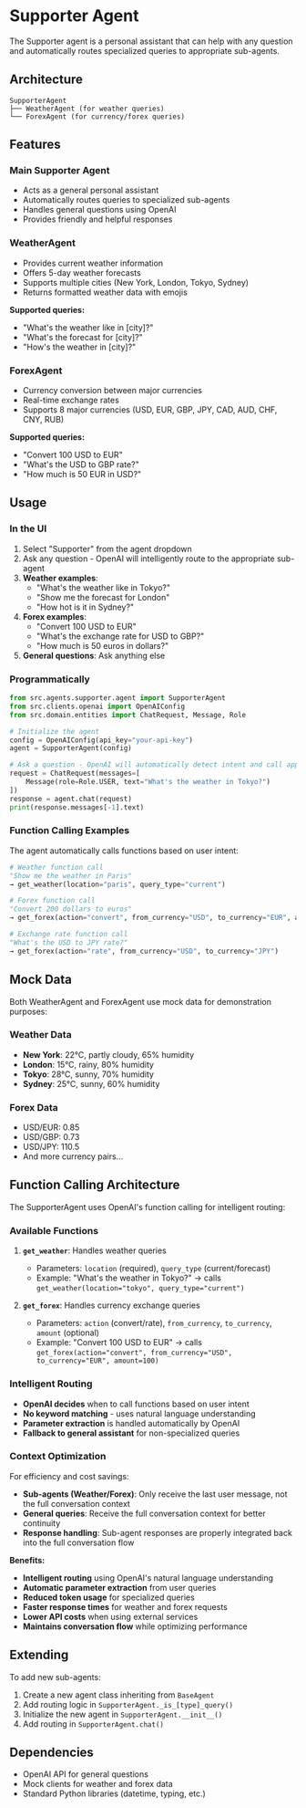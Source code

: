 # Supporter Agent

The Supporter agent is a personal assistant that can help with any question and automatically routes specialized queries to appropriate sub-agents.

## Architecture

```
SupporterAgent
├── WeatherAgent (for weather queries)
└── ForexAgent (for currency/forex queries)
```

## Features

### Main Supporter Agent
- Acts as a general personal assistant
- Automatically routes queries to specialized sub-agents
- Handles general questions using OpenAI
- Provides friendly and helpful responses

### WeatherAgent
- Provides current weather information
- Offers 5-day weather forecasts
- Supports multiple cities (New York, London, Tokyo, Sydney)
- Returns formatted weather data with emojis

**Supported queries:**
- "What's the weather like in [city]?"
- "What's the forecast for [city]?"
- "How's the weather in [city]?"

### ForexAgent
- Currency conversion between major currencies
- Real-time exchange rates
- Supports 8 major currencies (USD, EUR, GBP, JPY, CAD, AUD, CHF, CNY, RUB)

**Supported queries:**
- "Convert 100 USD to EUR"
- "What's the USD to GBP rate?"
- "How much is 50 EUR in USD?"

## Usage

### In the UI
1. Select "Supporter" from the agent dropdown
2. Ask any question - OpenAI will intelligently route to the appropriate sub-agent
3. **Weather examples**:
   - "What's the weather like in Tokyo?"
   - "Show me the forecast for London"
   - "How hot is it in Sydney?"
4. **Forex examples**:
   - "Convert 100 USD to EUR"
   - "What's the exchange rate for USD to GBP?"
   - "How much is 50 euros in dollars?"
5. **General questions**: Ask anything else

### Programmatically
```python
from src.agents.supporter.agent import SupporterAgent
from src.clients.openai import OpenAIConfig
from src.domain.entities import ChatRequest, Message, Role

# Initialize the agent
config = OpenAIConfig(api_key="your-api-key")
agent = SupporterAgent(config)

# Ask a question - OpenAI will automatically detect intent and call appropriate function
request = ChatRequest(messages=[
    Message(role=Role.USER, text="What's the weather in Tokyo?")
])
response = agent.chat(request)
print(response.messages[-1].text)
```

### Function Calling Examples

The agent automatically calls functions based on user intent:

```python
# Weather function call
"Show me the weather in Paris"
→ get_weather(location="paris", query_type="current")

# Forex function call
"Convert 200 dollars to euros"
→ get_forex(action="convert", from_currency="USD", to_currency="EUR", amount=200)

# Exchange rate function call
"What's the USD to JPY rate?"
→ get_forex(action="rate", from_currency="USD", to_currency="JPY")
```

## Mock Data

Both WeatherAgent and ForexAgent use mock data for demonstration purposes:

### Weather Data
- **New York**: 22°C, partly cloudy, 65% humidity
- **London**: 15°C, rainy, 80% humidity
- **Tokyo**: 28°C, sunny, 70% humidity
- **Sydney**: 25°C, sunny, 60% humidity

### Forex Data
- USD/EUR: 0.85
- USD/GBP: 0.73
- USD/JPY: 110.5
- And more currency pairs...

## Function Calling Architecture

The SupporterAgent uses OpenAI's function calling for intelligent routing:

### Available Functions

1. **`get_weather`**: Handles weather queries
   - Parameters: `location` (required), `query_type` (current/forecast)
   - Example: "What's the weather in Tokyo?" → calls `get_weather(location="tokyo", query_type="current")`

2. **`get_forex`**: Handles currency exchange queries
   - Parameters: `action` (convert/rate), `from_currency`, `to_currency`, `amount` (optional)
   - Example: "Convert 100 USD to EUR" → calls `get_forex(action="convert", from_currency="USD", to_currency="EUR", amount=100)`

### Intelligent Routing

- **OpenAI decides** when to call functions based on user intent
- **No keyword matching** - uses natural language understanding
- **Parameter extraction** is handled automatically by OpenAI
- **Fallback to general assistant** for non-specialized queries

### Context Optimization

For efficiency and cost savings:
- **Sub-agents (Weather/Forex)**: Only receive the last user message, not the full conversation context
- **General queries**: Receive the full conversation context for better continuity
- **Response handling**: Sub-agent responses are properly integrated back into the full conversation flow

**Benefits:**
- **Intelligent routing** using OpenAI's natural language understanding
- **Automatic parameter extraction** from user queries
- **Reduced token usage** for specialized queries
- **Faster response times** for weather and forex requests
- **Lower API costs** when using external services
- **Maintains conversation flow** while optimizing performance

## Extending

To add new sub-agents:

1. Create a new agent class inheriting from `BaseAgent`
2. Add routing logic in `SupporterAgent._is_[type]_query()`
3. Initialize the new agent in `SupporterAgent.__init__()`
4. Add routing in `SupporterAgent.chat()`

## Dependencies

- OpenAI API for general questions
- Mock clients for weather and forex data
- Standard Python libraries (datetime, typing, etc.)
